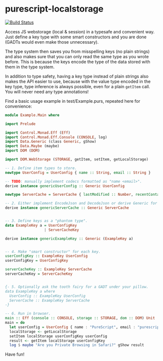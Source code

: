 # purescript-localstorage

[![Build Status](https://travis-ci.org/eskimor/purescript-localstorage.svg?branch=master)](https://travis-ci.org/eskimor/purescript-localstorage)

Access JS webstorage (local &amp; session) in a typesafe and convenient way.
Just define a key type with some smart constructors and you are done
(GADTs would even make those unnecessary).

The type system then saves you from misspelling keys (no plain
strings) and also makes sure that you can only read the same type as
you wrote before. This is because the keys encode the type of the data
stored with them in the type system.

In addition to type safety, having a key type instead of plain strings
also makes the API easier to use, because with the value type encoded
in the key type, type inference is always possible, even for a plain
`getItem` call. You will never need any type annotations!

Find a basic usage example in test/Example.purs, repeated here for convenience:

```purescript
module Example.Main where

import Prelude

import Control.Monad.Eff (Eff)
import Control.Monad.Eff.Console (CONSOLE, log)
import Data.Generic (class Generic, gShow)
import Data.Maybe (maybe)
import DOM (DOM)

import DOM.WebStorage (STORAGE, getItem, setItem, getLocalStorage)

-- 1. Define item types to store.
newtype UserConfig = UserConfig { name :: String, email :: String }

-- TODO: manually implement codecs formatted as "name <email>".
derive instance genericUserConfig :: Generic UserConfig

newtype ServerCache = ServerCache { lastModified :: Number, recentContacts :: Array UserConfig }

-- 2. Either implement EncodeJson and DecodeJson or derive Generic for (de)serialization.
derive instance genericServerCache :: Generic ServerCache


-- 3. Define keys as a "phantom type".
data ExampleKey a = UserConfigKey 
                  | ServerCacheKey

derive instance genericExampleKey :: Generic (ExampleKey a)


-- 4. Make "smart constructor" for each key.
userConfigKey :: ExampleKey UserConfig
userConfigKey = UserConfigKey

serverCacheKey :: ExampleKey ServerCache
serverCacheKey = ServerCacheKey


{- 5. Optionally ask the tooth fairy for a GADT under your pillow.
data ExampleKey a where
  UserConfig :: ExampleKey UserConfig
  ServerCache :: ExampleKey ServerCache
-}

-- 6. Run in browser.
main :: Eff (console :: CONSOLE, storage :: STORAGE, dom :: DOM) Unit
main = do
  let userConfig = UserConfig { name : "PureScript", email : "purescript@example.com" }
  localStorage <- getLocalStorage
  setItem localStorage userConfigKey userConfig
  result <- getItem localStorage userConfigKey
  log $ maybe "Are you Private Browsing in Safari?" gShow result
```

Have fun!

